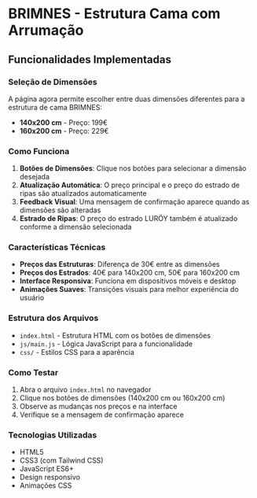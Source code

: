 # BRIMNES - Estrutura Cama com Arrumação

## Funcionalidades Implementadas

### Seleção de Dimensões
A página agora permite escolher entre duas dimensões diferentes para a estrutura de cama BRIMNES:

- **140x200 cm** - Preço: 199€
- **160x200 cm** - Preço: 229€

### Como Funciona
1. **Botões de Dimensões**: Clique nos botões para selecionar a dimensão desejada
2. **Atualização Automática**: O preço principal e o preço do estrado de ripas são atualizados automaticamente
3. **Feedback Visual**: Uma mensagem de confirmação aparece quando as dimensões são alteradas
4. **Estrado de Ripas**: O preço do estrado LURÖY também é atualizado conforme a dimensão selecionada

### Características Técnicas
- **Preços das Estruturas**: Diferença de 30€ entre as dimensões
- **Preços dos Estrados**: 40€ para 140x200 cm, 50€ para 160x200 cm
- **Interface Responsiva**: Funciona em dispositivos móveis e desktop
- **Animações Suaves**: Transições visuais para melhor experiência do usuário

### Estrutura dos Arquivos
- `index.html` - Estrutura HTML com os botões de dimensões
- `js/main.js` - Lógica JavaScript para a funcionalidade
- `css/` - Estilos CSS para a aparência

### Como Testar
1. Abra o arquivo `index.html` no navegador
2. Clique nos botões de dimensões (140x200 cm ou 160x200 cm)
3. Observe as mudanças nos preços e na interface
4. Verifique se a mensagem de confirmação aparece

### Tecnologias Utilizadas
- HTML5
- CSS3 (com Tailwind CSS)
- JavaScript ES6+
- Design responsivo
- Animações CSS